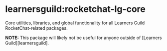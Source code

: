 # learnersguild:rocketchat-lg-core

Core utilities, libraries, and global functionality for all Learners Guild RocketChat-related packages.

**NOTE:** This package will likely not be useful for anyone outside of [Learners Guild][learnersguild].
